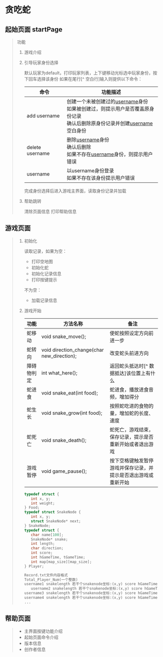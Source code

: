 # 贪吃蛇





## 起始页面 startPage

> 功能
>
> 1. 游戏介绍
>
> 2. 引导玩家身份选择
>
>    默认玩家为default，打印玩家列表，上下键移动光标选中玩家身份，按下回车选择该身份
>    如果在尾行[^ 空白行]输入则提供以下命令：
>
>    | 命令            | 功能描述                                                     |
>    | --------------- | ------------------------------------------------------------ |
>    | add username    | 创建一个未被创建过的<u>username</u>身份<br />如果被创建过，则提示用户是否覆盖原身份记录<br />确认后删除原身份记录并创建<u>username</u>空白身份 |
>    | delete username | 删除<u>username</u>身份<br />确认后删除<br />如果不存在<u>username</u>身份，则提示用户错误 |
>    | username        | 以username身份登录<br />如果不存在该身份提示用户错误         |
>
>    完成身份选择后进入游戏主界面，读取身份记录并加载
>
> 3. 帮助跳转
>
>    清除页面信息 打印帮助信息



## 游戏页面

> 1. 初始化
>
>    读取记录，如果为空：
>
>    - 打印空地图
>    - 初始化蛇
>    - 初始化记录信息
>    - 打印按键提示
>
>    不为空：
>
>    - 加载记录信息
>
> 2. 游戏开始
>
>    | 功能       | 方法名称                                   | 备注                                                         |
>    | ---------- | ------------------------------------------ | ------------------------------------------------------------ |
>    | 蛇移动     | void snake_move();                         | 使蛇按照设定方向前进一步                                     |
>    | 蛇转向     | void direction_change(char new_direction); | 改变蛇头前进方向                                             |
>    | 障碍物判定 | int what_here();                           | 返回蛇头抵达时[^ 数据抵达]该位置上有什么                     |
>    | 蛇进食     | void snake_eat(int food);                  | 蛇进食，播放进食音频，增加得分                               |
>    | 蛇生长     | void snake_grow(int food);                 | 按照蛇吃进的食物的量，增加蛇的长度、速度                     |
>    | 蛇死亡     | void snake_death();                        | 蛇死亡，游戏结束，保存记录，提示是否重新开始或者退出游戏     |
>    | 游戏暂停   | void game_pause();                         | 按下空格键触发暂停游戏并保存记录，并提示是否退出游戏或重新开始 |
>
>    ```C
>    typedef struct {
>    	int x, y;
>    	int weight;
>    } Food;
>    typedef struct SnakeNode {
>    	int x, y;
>    	struct SnakeNode* next;
>    } SnakeNode;
>    typedef struct {
>    	char name[100];
>    	SnakeNode* snake;
>    	int length;
>    	char direction;
>    	int score;
>    	int hGameTime, tGameTime;
>    	int map[map_size][map_size];
>    } Player;
>    ```
>    
>    ``` Record.txt
>    Record.txt文件内容格式
>    Total_Player_Num(一个整数)
>    username1 snakelength 若干个snakenode坐标:(x,y) score hGameTime tGameTime foodnum 若干个个food坐标:(x,y)
>       username2 snakelength 若干个snakenode坐标:(x,y) score hGameTime tGameTime foodnum 若干个个food坐标:(x,y)
>    username3 snakelength 若干个snakenode坐标:(x,y) score hGameTime tGameTime foodnum 若干个个food坐标:(x,y)
>    username4 snakelength 若干个snakenode坐标:(x,y) score hGameTime tGameTime foodnum 若干个个food坐标:(x,y)
>    ...
>    ```
> 
> 



## 帮助页面

> - 主界面按键功能介绍
> - 起始页面命令介绍
> - 版本信息
> - 创作者信息